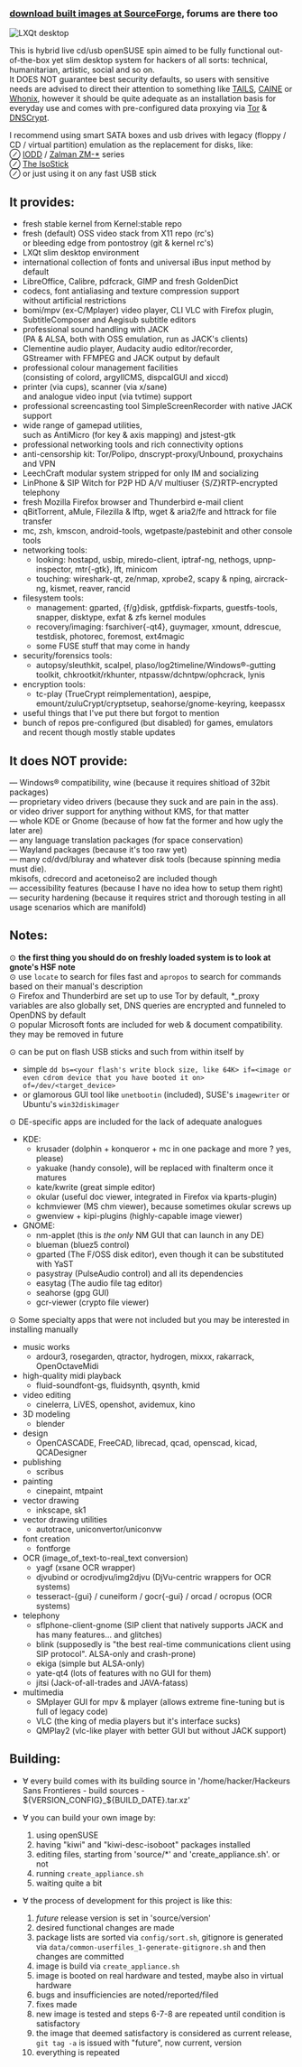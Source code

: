 ### [download built images at SourceForge](https://sourceforge.net/p/hackeurs-sans-frontieres), forums are there too  
![LXQt desktop](https://sourceforge.net/p/hackeurs-sans-frontieres/screenshot/screenshot_4.png)  

This is hybrid live cd/usb openSUSE spin aimed to be fully functional out-of-the-box yet slim desktop system for hackers of all sorts: technical, humanitarian, artistic, social and so on.  
It DOES NOT guarantee best security defaults, so users with sensitive needs are advised to direct their attention to something like [TAILS](https://tails.boum.org), [CAINE](https://www.caine-live.net) or [Whonix](https://www.whonix.org), however it should be quite adequate as an installation basis for everyday use and comes with pre-configured data proxying via [Tor](https://www.torproject.org/about/overview.html) & [DNSCrypt](http://dnscrypt.org).

I recommend using smart SATA boxes and usb drives with legacy (floppy / CD / virtual partition) emulation as the replacement for disks, like:  
⊘ [IODD](https://iodd.co.kr) / [Zalman ZM-\*](https://www.zalman.com/global/product/CategorySecond_Pic.php) series  
⊘ [The IsoStick](https://isostick.com)  
⊘ or just using it on any fast USB stick  

It provides:
------------
* fresh stable kernel from Kernel:stable repo
* fresh (default) OSS video stack from X11 repo (rc's)  
or bleeding edge from pontostroy (git & kernel rc's)
* LXQt slim desktop environment
* international collection of fonts and universal iBus input method by default
* LibreOffice, Calibre, pdfcrack, GIMP and fresh GoldenDict
* codecs, font antialiasing and texture compression support  
without artificial restrictions
* bomi/mpv (ex-C/Mplayer) video player, CLI VLC with Firefox plugin,  
SubtitleComposer and Aegisub subtitle editors
* professional sound handling with JACK  
(PA & ALSA, both with OSS emulation, run as JACK's clients)
* Clementine audio player, Audacity audio editor/recorder,  
GStreamer with FFMPEG and JACK output by default
* professional colour management facilities  
(consisting of colord, argyllCMS, dispcalGUI and xiccd)
* printer (via cups), scanner (via x/sane)  
and analogue video input (via tvtime) support
* professional screencasting tool SimpleScreenRecorder with native JACK support
* wide range of gamepad utilities,  
such as AntiMicro (for key & axis mapping) and jstest-gtk
* professional networking tools and rich connectivity options
* anti-censorship kit: Tor/Polipo, dnscrypt-proxy/Unbound, proxychains and VPN
* LeechCraft modular system stripped for only IM and socializing
* LinPhone & SIP Witch for P2P HD A/V multiuser {S/Z}RTP-encrypted telephony
* fresh Mozilla Firefox browser and Thunderbird e-mail client
* qBitTorrent, aMule, Filezilla & lftp, wget & aria2/fe and httrack for file transfer
* mc, zsh, kmscon, android-tools, wgetpaste/pastebinit and other console tools
* networking tools:  
  * looking: hostapd, usbip, miredo-client, iptraf-ng, nethogs, upnp-inspector, mtr{-gtk}, lft, minicom
  * touching: wireshark-qt, ze/nmap, xprobe2, scapy & nping, aircrack-ng, kismet, reaver, rancid
* filesystem tools:  
  * management: gparted, {f/g}disk, gptfdisk-fixparts, guestfs-tools, snapper, disktype, exfat & zfs kernel modules
  * recovery/imaging: fsarchiver{-qt4}, guymager, xmount, ddrescue, testdisk, photorec, foremost, ext4magic
  * some FUSE stuff that may come in handy
* security/forensics tools:  
  * autopsy/sleuthkit, scalpel, plaso/log2timeline/Windows®-gutting toolkit, chkrootkit/rkhunter, ntpassw/dchntpw/ophcrack, lynis
* encryption tools:  
  * tc-play (TrueCrypt reimplementation), aespipe, emount/zuluCrypt/cryptsetup, seahorse/gnome-keyring, keepassx
* useful things that I've put there but forgot to mention
* bunch of repos pre-configured (but disabled) for games, emulators  
and recent though mostly stable updates

It does NOT provide:
--------------------
— Windows® compatibility, wine (because it requires shitload of 32bit packages)  
— proprietary video drivers (because they suck and are pain in the ass).  
  or video driver support for anything without KMS, for that matter  
— whole KDE or Gnome (because of how fat the former and how ugly the later are)  
— any language translation packages (for space conservation)  
— Wayland packages (because it's too raw yet)  
— many cd/dvd/bluray and whatever disk tools (because spinning media must die).  
  mkisofs, cdrecord and acetoneiso2 are included though  
— accessibility features (because I have no idea how to setup them right)  
— security hardening (because it requires strict and thorough testing
  in all usage scenarios which are manifold)  

Notes:
------
⊙  **the first thing you should do on freshly loaded system is to look at gnote's HSF note**  
⊙ use `locate` to search for files fast and `apropos` to search for commands based on their manual's description  
⊙ Firefox and Thunderbird are set up to use Tor by default, *_proxy variables are also globally set, DNS queries are encrypted and funneled to OpenDNS by default  
⊙ popular Microsoft fonts are included for web & document compatibility. they may be removed in future  

⊙ can be put on flash USB sticks and such from within itself by  
* simple `dd bs=<your flash's write block size, like 64K> if=<image or even cdrom device that you have booted it on> of=/dev/<target_device>`
* or glamorous GUI tool like `unetbootin` (included), SUSE's `imagewriter` or Ubuntu's `win32diskimager`

⊙ DE-specific apps are included for the lack of adequate analogues  
* KDE:  
  * krusader (dolphin + konqueror + mc in one package and more ? yes, please)  
  * yakuake (handy console), will be replaced with finalterm once it matures  
  * kate/kwrite (great simple editor)  
  * okular (useful doc viewer, integrated in Firefox via kparts-plugin)  
  * kchmviewer (MS chm viewer), because sometimes okular screws up  
  * gwenview + kipi-plugins (highly-capable image viewer)  
* GNOME:  
  * nm-applet (this is _the only_ NM GUI that can launch in any DE)  
  * blueman (bluez5 control)  
  * gparted (The F/OSS disk editor), even though it can be substituted with YaST  
  * pasystray (PulseAudio control) and all its dependencies  
  * easytag (The audio file tag editor)  
  * seahorse (gpg GUI)  
  * gcr-viewer (crypto file viewer)  

⊙ Some specialty apps that were not included but you may be interested in installing manually  
* music works  
  * ardour3, rosegarden, qtractor, hydrogen, mixxx, rakarrack, OpenOctaveMidi  
* high-quality midi playback  
  * fluid-soundfont-gs, fluidsynth, qsynth, kmid  
* video editing  
  * cinelerra, LiVES, openshot, avidemux, kino  
* 3D modeling  
  * blender  
* design  
  * OpenCASCADE, FreeCAD, librecad, qcad, openscad, kicad, QCADesigner  
* publishing  
  * scribus  
* painting  
  * cinepaint, mtpaint  
* vector drawing  
  * inkscape, sk1  
* vector drawing utilities  
  * autotrace, uniconvertor/uniconvw  
* font creation  
  * fontforge  
* OCR (image_of_text-to-real_text conversion)  
  * yagf (xsane OCR wrapper)  
  * djvubind or ocrodjvu/img2djvu (DjVu-centric wrappers for OCR systems)  
  * tesseract-{gui} / cuneiform / gocr{-gui} / orcad / ocropus (OCR systems)  
* telephony  
  * sflphone-client-gnome (SIP client that natively supports JACK and has many features... and glitches)  
  * blink (supposedly is "the best real-time communications client using SIP protocol". ALSA-only and crash-prone)  
  * ekiga (simple but ALSA-only)  
  * yate-qt4 (lots of features with no GUI for them)  
  * jitsi (Jack-of-all-trades and JAVA-fatass)  
* multimedia  
  * SMplayer GUI for mpv & mplayer (allows extreme fine-tuning but is full of legacy code)  
  * VLC (the king of media players but it's interface sucks)  
  * QMPlay2 (vlc-like player with better GUI but without JACK support)  

Building:
---------
* ∀ every build comes with its building source in '/home/hacker/Hackeurs Sans Frontieres - build sources - ${VERSION_CONFIG}_${BUILD_DATE}.tar.xz'
* ∀ you can build your own image by:
 	1. using openSUSE
 	2. having "kiwi" and "kiwi-desc-isoboot" packages installed
 	3. editing files, starting from 'source/*' and 'create_appliance.sh'. or not
 	4. running `create_appliance.sh`
 	5. waiting quite a bit

* ∀ the process of development for this project is like this:
 	01. _future_ release version is set in 'source/version'
 	02. desired functional changes are made
 	03. package lists are sorted via `config/sort.sh`, gitignore is generated via `data/common-userfiles_1-generate-gitignore.sh` and then changes are committed
 	04. image is build via `create_appliance.sh`
 	05. image is booted on real hardware and tested, maybe also in virtual hardware
 	06. bugs and insufficiencies are noted/reported/filed
 	07. fixes made
 	08. new image is tested and steps 6-7-8 are repeated until condition is satisfactory
 	09. the image that deemed satisfactory is considered as current release, `git tag -a` is issued with "future", now current, version
 	10. everything is repeated
